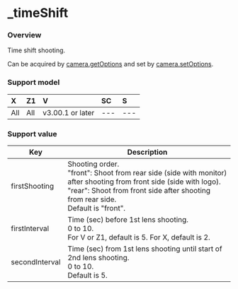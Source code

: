 # \_timeShift

### Overview

Time shift shooting.

Can be acquired by [camera.getOptions](../commands/camera.get_options.md) and set by [camera.setOptions](../commands/camera.set_options.md).

### Support model

| X | Z1 | V | SC | S |
|:--|:--|:--|:--|:--|
| All | All | v3.00.1 or later | --- | --- |

### Support value

| Key | Description |
| --- | --- |
| firstShooting | Shooting order.<br>"front": Shoot from rear side (side with monitor) after shooting from front side (side with logo). "rear": Shoot from front side after shooting from rear side.<br>Default is "front". |
| firstInterval | Time (sec) before 1st lens shooting.<br>0 to 10.<br>For V or Z1, default is 5. For X, default is 2. |
| secondInterval | Time (sec) from 1st lens shooting until start of 2nd lens shooting.<br>0 to 10.<br>Default is 5. |
